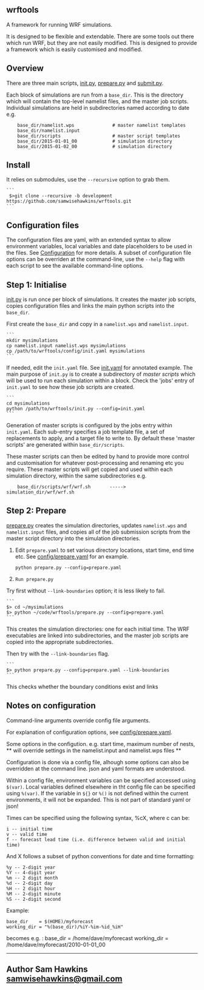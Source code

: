 wrftools
--------

A framework for running WRF simulations.

It is designed to be flexible and extendable. There are some tools out there
which run WRF, but they are not easily modified. This is designed to provide 
a framework which is easily customised and modified. 

## Overview

There are three main scripts, [init.py](init.py), [prepare.py](prepare.py) and [submit.py](submit.py). 

Each block of simulations are run from a `base_dir`. This is the directory which will contain the top-level
namelist files, and the master job scripts. Individual simulations are held in subdirectories named according to date
e.g. 

```
    base_dir/namelist.wps              # master namelist templates
    base_dir/namelist.input
    base_dir/scripts                   # master script templates
    base_dir/2015-01-01_00             # simulation directory
    base_dir/2015-01-02_00             # simulation directory
```    


## Install

It relies on submodules, use the `--recursive` option to grab them.
    
    ```
     $>git clone --recursive -b development https://github.com/samwisehawkins/wrftools.git
    ```


## Configuration files
    
The configuration files are yaml, with an extended syntax to allow environment variables,
local variables and date placeholders to be used in the files. See [Configuration](##configuration) for more details.
A subset of configuration file options can be overriden at the command-line, use the `--help` flag with each script to 
see the available command-line options.

    
## Step 1: Initialise


[init.py](init.py) is run once per block of simulations. It creates the master job scripts, copies
configuration files and links the main python scripts into the `base_dir`.

First create the `base_dir` and copy in a `namelist.wps` and `namelist.input`.

    ```
    mkdir mysimulations
    cp namelist.input namelist.wps mysimulations
    cp /path/to/wrftools/config/init.yaml mysimulations
    ```
    
If needed, edit the `init.yaml` file. See [init.yaml](config/init.yaml) for annotated example. The main purpose of  `init.py` 
is to create a subdirectory of *master scripts* which will be used to run each simulation within a block.  Check the 'jobs' entry of `init.yaml` 
to see how these job scripts are created.

    
    ```
    cd mysimulations
    python /path/to/wrftools/init.py --config=init.yaml
    ```

Generation of master scripts is configured by the jobs entry within `init.yaml`. Each sub-entry specifies a 
job template file, a set of replacements to apply, and a target file to write to.  By default these 'master scripts'
are generated within `base_dir/scripts`. 
    
These master scripts can then be edited by hand to provide more control and customisation for whatever post-processing and renaming etc you require. 
These master scripts will get copied and used within each simulation directory, within the same subdirectories e.g.

```
    base_dir/scripts/wrf/wrf.sh       ----->        simulation_dir/wrf/wrf.sh
```    
    
## Step 2: Prepare

[prepare.py](prepare.py) creates the simulation directories, updates `namelist.wps` and 
`namelist.input` files, and copies all of the job submission scripts from the master script directory
into the simulation directories. 

1. Edit `prepare.yaml` to set various directory locations, start time, end time etc. See [config/prepare.yaml](config/prepare.yaml) 
for an example. 

    ```
    python prepare.py --config=prepare.yaml
    ```
     
    
2. `Run prepare.py`
 
Try first without `--link-boundaries` option; it is less likely to fail.
 
    ```
    $> cd ~/mysimulations
    $> python ~/code/wrftools/prepare.py --config=prepare.yaml
    ```

This creates the simulation directories: one for each initial time.  The WRF executables are linked into subdirectories, and the master job scripts
are copied into the appropriate subdirectories.
    
Then try with the  `--link-boundaries` flag. 
    
    ```
    $> python prepare.py --config=prepare.yaml --link-boundaries
    ```    

This checks whether the boundary conditions exist and links     
    
    
## Notes on configuration

Command-line arguments override config file arguments. 

For explanation of configuration options, see [config/prepare.yaml](config/prepare.yaml).

Some options in the configution. e.g. start time, maximum number of nests, 
** will override settings in the namelist.input and namelist.wps files **

Configuration is done via a config file, alhough some options can also be overridden 
at the command line. json and yaml formats are understood. 

Within a config file, environment variables can be specified accessed using `$(var)`.
Local variables defined elsewhere in tht config file can be specified  using `%(var)`.
If the variable in `${}` or `%()` is not defined within the current environments,
it will not be expanded. This is not part of standard yaml or json!

Times can be specified using the following syntax, %cX, where c can be:
  
    i -- initial time 
    v -- valid time 
    f -- forecast lead time (i.e. difference between valid and initial time)

And X follows a subset of python conventions for date and time formatting:

    %y -- 2-digit year
    %Y -- 4-digit year
    %m -- 2 digit month
    %d -- 2-digit day
    %H -- 2 digit hour
    %M -- 2-digit minute
    %S -- 2-digit second 


Example:

    base_dir    = $(HOME)/myforecast
    working_dir = "%(base_dir)/%iY-%im-%id_%iH"
    
becomes e.g. :
    base_dir = /home/dave/myforecast
    working_dir = /home/dave/myforecast/2010-01-01_00



 
----------
Author 
Sam Hawkins
samwisehawkins@gmail.com
---------
